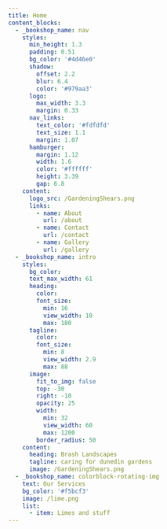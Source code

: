 ```yaml
---
title: Home
content_blocks:
  - _bookshop_name: nav
    styles:
      min_height: 1.3
      padding: 0.51
      bg_color: '#4d46e0'
      shadow:
        offset: 2.2
        blur: 6.4
        color: '#979aa3'
      logo:
        max_width: 3.3
        margin: 0.33
      nav_links:
        text_color: '#fdfdfd'
        text_size: 1.1
        margin: 1.07
      hamburger:
        margin: 1.12
        width: 1.6
        color: '#ffffff'
        height: 3.39
        gap: 6.8
    content:
      logo_src: /GardeningShears.png
      links:
        - name: About
          url: /about
        - name: Contact
          url: /contact
        - name: Gallery
          url: /gallery
  - _bookshop_name: intro
    styles:
      bg_color:
      text_max_width: 61
      heading:
        color:
        font_size:
          min: 16
          view_width: 10
          max: 180
      tagline:
        color:
        font_size:
          min: 8
          view_width: 2.9
          max: 88
      image:
        fit_to_img: false
        top: -30
        right: -10
        opacity: 25
        width:
          min: 32
          view_width: 60
          max: 1200
        border_radius: 50
    content:
      heading: Brash Landscapes
      tagline: caring for dunedin gardens
      image: /GardeningShears.png
  - _bookshop_name: colorblock-rotating-img
    text: Our Services
    bg_color: '#f5bcf3'
    image: /lime.png
    list:
      - item: Limes and stuff
---
```

